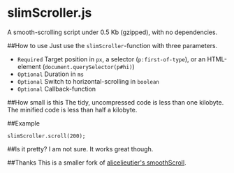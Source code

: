 # slimScroller.js
A smooth-scrolling script under 0.5 Kb (gzipped), with no dependencies.

##How to use
Just use the `slimScroller`-function with three parameters.
- `Required` Target position in `px`, a selector (`p:first-of-type`), or an HTML-element (`document.querySelector(p#hi)`)
- `Optional` Duration in `ms`
- `Optional` Switch to horizontal-scrolling in `boolean`
- `Optional` Callback-function

##How small is this
The tidy, uncompressed code is less than one kilobyte. The minified code is less than half a kilobyte.

##Example
```
slimScroller.scroll(200);
```

##Is it pretty?
I am not sure. It works great though.

##Thanks
This is a smaller fork of [alicelieutier's smoothScroll](https://github.com/alicelieutier/smoothScroll).
